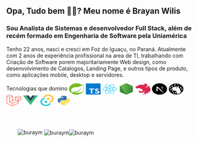 ## Opa, Tudo bem 🤙🏼? Meu nome é Brayan Wilis
### Sou Analista de Sistemas e desenvolvedor Full Stack, além de recém formado em Engenharia de Software pela Uniamérica
 Tenho 22 anos, nasci e cresci em Foz do Iguaçu, no Paraná.  Atualmente com 2 anos de experiência profissional na area de TI, trabalhando com Criação de Software porem majoritariamente Web design, como desenvolvimento de Catalogos, Landing Page, e outros tipos de produto, como aplicações  mobile, desktop e servidores.

<div>
  Tecnologias que domino
  <img align="center" height="30" width="40" src="https://raw.githubusercontent.com/devicons/devicon/master/icons/spring/spring-original.svg" title="Spring Boot">
  <img align="center" height="30" width="40" src="https://raw.githubusercontent.com/devicons/devicon/master/icons/typescript/typescript-plain.svg" title="Typescript">
  <img align="center" height="30" width="40" src="https://raw.githubusercontent.com/devicons/devicon/master/icons/react/react-original.svg" title="React JS">
  <img align="center" height="30" width="40" src="https://raw.githubusercontent.com/devicons/devicon/master/icons/nodejs/nodejs-original.svg" title="Node JS">
  <img align="center" height="30" width="40" src="https://github.com/devicons/devicon/blob/master/icons/nestjs/nestjs-original.svg" title="Nest JS">
  <img align="center" height="30" width="40" src="https://raw.githubusercontent.com/devicons/devicon/master/icons/nextjs/nextjs-original.svg" title="Next JS">
  <img align="center" height="30" width="40" src="https://github.com/devicons/devicon/blob/master/icons/denojs/denojs-original.svg" title="Deno">
  <img align="center" height="30" width="40" src="https://github.com/devicons/devicon/blob/master/icons/laravel/laravel-original.svg" title="Laravel JS">
  <img align="center" height="30" width="40" src="https://github.com/devicons/devicon/blob/master/icons/vuejs/vuejs-original.svg" title="Vue JS">
  <img align="center" height="30" width="40" src="https://raw.githubusercontent.com/devicons/devicon/master/icons/tauri/tauri-original.svg" title="Tauri">
  <img align="center" height="30" width="40" src="https://raw.githubusercontent.com/devicons/devicon/master/icons/python/python-original.svg" title="Python">
</div>
<br>
<div style="display: flex; margin: 30px">
  <p><img align="left" style="height:150px" src="https://github-readme-stats.vercel.app/api/top-langs?username=buraym&show_icons=true&locale=en&layout=compact" alt="buraym" /></p>
  <p>&nbsp;<img align="center" style="height:150px" src="https://github-readme-stats.vercel.app/api?username=buraym&show_icons=true&locale=en" alt="buraym" /></p>
  <p><img align="center" style="height:150px" src="https://github-readme-streak-stats.herokuapp.com/?user=buraym" alt="buraym" /></p>
</div>
